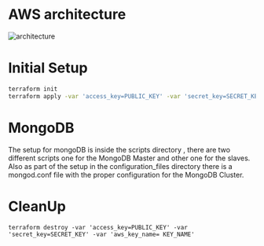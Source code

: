 # AWS architecture
![architecture](https://github.com/DeboraArzu/Terraform-MongoDB/architecture.jpg)

# Initial Setup
```bash
terraform init
terraform apply -var 'access_key=PUBLIC_KEY' -var 'secret_key=SECRET_KEY' -var 'aws_key_name= KEY_NAME'
```
# MongoDB
The setup for mongoDB is inside the scripts directory , there are two different scripts one for the MongoDB Master and other one for the slaves.
Also as part of the setup in the configuration_files directory there is a mongod.conf file with the proper configuration for the MongoDB Cluster.
# CleanUp
    terraform destroy -var 'access_key=PUBLIC_KEY' -var 'secret_key=SECRET_KEY' -var 'aws_key_name= KEY_NAME'
